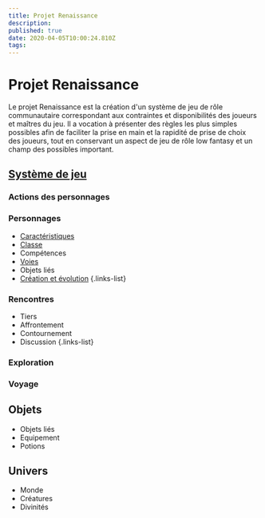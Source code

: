 ```yaml
---
title: Projet Renaissance
description: 
published: true
date: 2020-04-05T10:00:24.810Z
tags: 
---
```


# Projet Renaissance
Le projet Renaissance est la création d'un système de jeu de rôle communautaire correspondant aux contraintes et disponibilités des joueurs et maîtres du jeu. Il a vocation à présenter des règles les plus simples possibles afin de faciliter la prise en main et la rapidité de prise de choix des joueurs, tout en conservant un aspect de jeu de rôle low fantasy et un champ des possibles important.

## [Système de jeu](système-de-jeu)
### Actions des personnages
### Personnages
  * [Caractéristiques](système-de-jeu/caractéristiques)
  * [Classe](http://de-dale.hd.free.fr/fr/projet-renaissance/syst%C3%A8me-de-jeu/classes)
  * Compétences
  * [Voies](http://de-dale.hd.free.fr/fr/projet-renaissance/syst%C3%A8me-de-jeu/voies)
  * Objets liés
  * [Création et évolution](système-de-jeu/points-progression)
{.links-list}
### Rencontres
  * Tiers
  * Affrontement
  * Contournement
  * Discussion
{.links-list}
### Exploration
### Voyage

## Objets
* Objets liés
* Equipement
* Potions

## Univers
* Monde
* Créatures
* Divinités